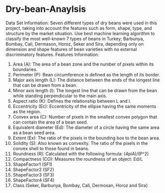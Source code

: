 # Dry-bean-Anaylsis
Data Set Information:
Seven different types of dry beans were used in this project, taking into account the features 
such as form, shape, type, and structure by the market situation. Use best machine learning 
algorithm to classify the most well-known 7 types of beans in Turkey; Barbunya, Bombay, 
Cali, Dermason, Horoz, Seker and Sira, depending only on dimension and shape features of 
bean varieties with no external discriminatory features.
Features Information:
1. Area (A): The area of a bean zone and the number of pixels within its boundaries.
2. Perimeter (P): Bean circumference is defined as the length of its border.
3. Major axis length (L): The distance between the ends of the longest line that can be 
drawn from a bean.
4. Minor axis length (l): The longest line that can be drawn from the bean while 
standing perpendicular to the main axis.
5. Aspect ratio (K): Defines the relationship between L and l.
6. Eccentricity (Ec): Eccentricity of the ellipse having the same moments as the region.
7. Convex area (C): Number of pixels in the smallest convex polygon that can contain 
the area of a bean seed.
8. Equivalent diameter (Ed): The diameter of a circle having the same area as a bean 
seed area.
9. Extent (Ex): The ratio of the pixels in the bounding box to the bean area.
10. Solidity (S): Also known as convexity. The ratio of the pixels in the convex shell to 
those found in beans.
11. Roundness (R): Calculated with the following formula: (4piA)/(P^2)
12. Compactness (CO): Measures the roundness of an object: Ed/L
13. ShapeFactor1 (SF1)
14. ShapeFactor2 (SF2)
15. ShapeFactor3 (SF3)
16. ShapeFactor4 (SF4)
17. Class (Seker, Barbunya, Bombay, Cali, Dermosan, Horoz and Sira)

